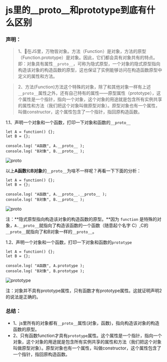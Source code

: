 # js里的__proto__和prototype到底有什么区别

### 声明：
> 1、在JS里，万物皆对象。方法（Function）是对象，方法的原型（Function.prototype）是对象。因此，它们都会具有对象共有的特点。即：对象具有属性`__proto__`，可称为隐式原型，一个对象的隐式原型指向构造该对象的构造函数的原型，这也保证了实例能够访问在构造函数原型中定义的属性和方法。

> 2、方法(Function)方法这个特殊的对象，除了和其他对象一样有上述`__proto__`属性之外，还有自己特有的属性——原型属性（prototype），这个属性是一个指针，指向一个对象，这个对象的用途就是包含所有实例共享的属性和方法（我们把这个对象叫做原型对象）。原型对象也有一个属性，叫做constructor，这个属性包含了一个指针，指回原构造函数。


1.1、声明一个对象和一个函数，打印一下对象和函数的`__proto__`

```
let A = function() {};
let B = {};

console.log( "A函数", A.__proto__ );
console.log( "B对象", B.__proto__ );
```
![__proto__](https://upload-images.jianshu.io/upload_images/1726248-952d7d22aae6110d.png?imageMogr2/auto-orient/strip%7CimageView2/2/w/1240)

以上**A函数**和**B对象**的`__proto__`为啥不一样呢？再看一下下面的分析：
```
let A = function() {};
let B = {};

console.log( "A函数", A.__proto__.__proto__ );
console.log( "B对象", B.__proto__ );
```
![__proto__](https://upload-images.jianshu.io/upload_images/1726248-be506040a0ce3c15.png?imageMogr2/auto-orient/strip%7CimageView2/2/w/1240)

注：**隐式原型指向构造该对象的构造函数的原型。**因为 `function` 是特殊的对象，`A.__proto__`就指向了构造该函数的一个函数（随意起个名字 C）,C的`__proto__`就指向了和B对象一样的`__proto__`。

1.2、声明一个对象和一个函数，打印一下对象和函数的`prototype `

```
let A = function() {};
let B = {};

console.log( "A函数", A.prototype );
console.log( "B对象", B.prototype );
```
![prototype](https://upload-images.jianshu.io/upload_images/1726248-a55322223666efbb.png?imageMogr2/auto-orient/strip%7CimageView2/2/w/1240)

注：对象并不具有prototype属性，只有函数才有prototype属性。这就证明声明2的说法是正确的。

### 总结：
 - 1、js里所有的对象都有`__proto__`属性(对象，函数)，指向构造该对象的构造函数的原型。
- 2、只有函数function才具有`prototype`属性。这个属性是一个指针，指向一个对象，这个对象的用途就是包含所有实例共享的属性和方法（我们把这个对象叫做原型对象）。原型对象也有一个属性，叫做constructor，这个属性包含了一个指针，指回原构造函数。
